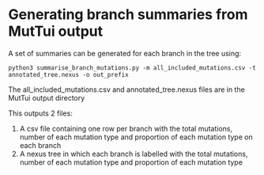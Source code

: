 # Generating branch summaries from MutTui output

A set of summaries can be generated for each branch in the tree using:
```
python3 summarise_branch_mutations.py -m all_included_mutations.csv -t annotated_tree.nexus -o out_prefix
```

The all_included_mutations.csv and annotated_tree.nexus files are in the MutTui output directory

This outputs 2 files:
1) A csv file containing one row per branch with the total mutations, number of each mutation type and proportion of each mutation type on each branch
2) A nexus tree in which each branch is labelled with the total mutations, number of each mutation type and proportion of each mutation type
